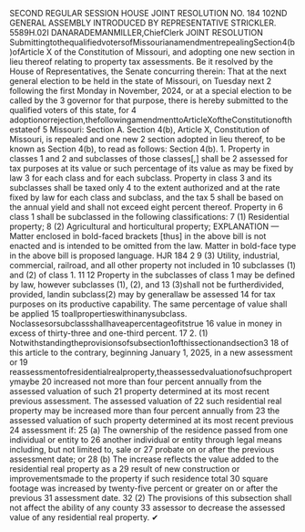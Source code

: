 SECOND REGULAR SESSION
HOUSE JOINT
RESOLUTION NO. 184
102ND GENERAL ASSEMBLY
INTRODUCED BY REPRESENTATIVE STRICKLER.
5589H.02I DANARADEMANMILLER,ChiefClerk
JOINT RESOLUTION
SubmittingtothequalifiedvotersofMissourianamendmentrepealingSection4(b)ofArticle
X of the Constitution of Missouri, and adopting one new section in lieu thereof
relating to property tax assessments.
Be it resolved by the House of Representatives, the Senate concurring therein:
That at the next general election to be held in the state of Missouri, on Tuesday next
2 following the first Monday in November, 2024, or at a special election to be called by the
3 governor for that purpose, there is hereby submitted to the qualified voters of this state, for
4 adoptionorrejection,thefollowingamendmenttoArticleXoftheConstitutionofthestateof
5 Missouri:
Section A. Section 4(b), Article X, Constitution of Missouri, is repealed and one new
2 section adopted in lieu thereof, to be known as Section 4(b), to read as follows:
Section 4(b). 1. Property in classes 1 and 2 and subclasses of those classes[,] shall be
2 assessed for tax purposes at its value or such percentage of its value as may be fixed by law
3 for each class and for each subclass. Property in class 3 and its subclasses shall be taxed only
4 to the extent authorized and at the rate fixed by law for each class and subclass, and the tax
5 shall be based on the annual yield and shall not exceed eight percent thereof. Property in
6 class 1 shall be subclassed in the following classifications:
7 (1) Residential property;
8 (2) Agricultural and horticultural property;
EXPLANATION — Matter enclosed in bold-faced brackets [thus] in the above bill is not enacted and is
intended to be omitted from the law. Matter in bold-face type in the above bill is proposed language.
HJR 184 2
9 (3) Utility, industrial, commercial, railroad, and all other property not included in
10 subclasses (1) and (2) of class 1.
11
12 Property in the subclasses of class 1 may be defined by law, however subclasses (1), (2), and
13 (3)shall not be furtherdivided, provided, landin subclass(2) may by generallaw be assessed
14 for tax purposes on its productive capability. The same percentage of value shall be applied
15 toallpropertieswithinanysubclass. Noclassesorsubclassshallhaveapercentageofitstrue
16 value in money in excess of thirty-three and one-third percent.
17 2. (1) Notwithstandingtheprovisionsofsubsection1ofthissectionandsection3
18 of this article to the contrary, beginning January 1, 2025, in a new assessment or
19 reassessmentofresidentialrealproperty,theassessedvaluationofsuchpropertymaybe
20 increased not more than four percent annually from the assessed valuation of such
21 property determined at its most recent previous assessment. The assessed valuation of
22 such residential real property may be increased more than four percent annually from
23 the assessed valuation of such property determined at its most recent previous
24 assessment if:
25 (a) The ownership of the residence passed from one individual or entity to
26 another individual or entity through legal means including, but not limited to, sale or
27 probate on or after the previous assessment date; or
28 (b) The increase reflects the value added to the residential real property as a
29 result of new construction or improvementsmade to the property if such residence total
30 square footage was increased by twenty-five percent or greater on or after the previous
31 assessment date.
32 (2) The provisions of this subsection shall not affect the ability of any county
33 assessor to decrease the assessed value of any residential real property.
✔